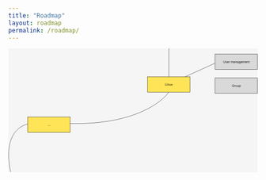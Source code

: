 ```yaml
---
title: "Roadmap"
layout: roadmap
permalink: /roadmap/
---
```

<svg width="974" height="483" viewBox="0 0 974 483" fill="none" xmlns="http://www.w3.org/2000/svg">
<rect width="974" height="483" fill="#F5F5F5"/>
<path id="Vector 1" d="M627 0V109V139.5M9.00003 482C-23 329.2 53 292.333 95 293C122.333 293 193.6 293 260 293C486.4 295.4 599 212 627 170V139.5M627 139.5L807 58" stroke="black"/>
<g id="button-devops-linux-user">
<g id="Node type">
<rect id="Rectangle 1" x="807.5" y="22.5" width="166" height="60" fill="#D9D9D9" stroke="black"/>
<path id="Title" d="M845.759 48.2727H846.816V54.0511C846.816 54.6477 846.675 55.1804 846.394 55.6491C846.115 56.1151 845.722 56.483 845.213 56.7528C844.705 57.0199 844.108 57.1534 843.423 57.1534C842.739 57.1534 842.142 57.0199 841.634 56.7528C841.125 56.483 840.73 56.1151 840.449 55.6491C840.171 55.1804 840.031 54.6477 840.031 54.0511V48.2727H841.088V53.9659C841.088 54.392 841.182 54.7713 841.369 55.1037C841.557 55.4332 841.824 55.6932 842.171 55.8835C842.52 56.071 842.938 56.1648 843.423 56.1648C843.909 56.1648 844.327 56.071 844.676 55.8835C845.026 55.6932 845.293 55.4332 845.477 55.1037C845.665 54.7713 845.759 54.392 845.759 53.9659V48.2727ZM853.426 51.9205L852.523 52.1761C852.466 52.0256 852.382 51.8793 852.271 51.7372C852.163 51.5923 852.015 51.473 851.828 51.3793C851.64 51.2855 851.4 51.2386 851.108 51.2386C850.707 51.2386 850.373 51.331 850.106 51.5156C849.842 51.6974 849.71 51.929 849.71 52.2102C849.71 52.4602 849.801 52.6577 849.983 52.8026C850.165 52.9474 850.449 53.0682 850.835 53.1648L851.807 53.4034C852.392 53.5455 852.828 53.7628 853.115 54.0554C853.402 54.3452 853.545 54.7187 853.545 55.1761C853.545 55.5511 853.437 55.8864 853.221 56.1818C853.008 56.4773 852.71 56.7102 852.327 56.8807C851.943 57.0511 851.497 57.1364 850.988 57.1364C850.321 57.1364 849.768 56.9915 849.331 56.7017C848.893 56.4119 848.616 55.9886 848.5 55.4318L849.454 55.1932C849.545 55.5455 849.717 55.8097 849.97 55.9858C850.226 56.1619 850.559 56.25 850.971 56.25C851.44 56.25 851.812 56.1506 852.088 55.9517C852.366 55.75 852.506 55.5085 852.506 55.2273C852.506 55 852.426 54.8097 852.267 54.6562C852.108 54.5 851.863 54.3835 851.534 54.3068L850.443 54.0511C849.844 53.9091 849.403 53.6889 849.122 53.3906C848.844 53.0895 848.704 52.7131 848.704 52.2614C848.704 51.892 848.808 51.5653 849.015 51.2812C849.226 50.9972 849.511 50.7741 849.872 50.6122C850.236 50.4503 850.648 50.3693 851.108 50.3693C851.756 50.3693 852.264 50.5114 852.633 50.7955C853.006 51.0795 853.27 51.4545 853.426 51.9205ZM857.803 57.1364C857.173 57.1364 856.629 56.9972 856.171 56.7188C855.717 56.4375 855.366 56.0455 855.119 55.5426C854.874 55.0369 854.752 54.4489 854.752 53.7784C854.752 53.108 854.874 52.517 855.119 52.0057C855.366 51.4915 855.71 51.0909 856.15 50.804C856.593 50.5142 857.11 50.3693 857.701 50.3693C858.042 50.3693 858.379 50.4261 858.711 50.5398C859.044 50.6534 859.346 50.8381 859.619 51.0938C859.892 51.3466 860.109 51.6818 860.271 52.0994C860.433 52.517 860.514 53.0312 860.514 53.642V54.0682H855.468V53.1989H859.491C859.491 52.8295 859.417 52.5 859.269 52.2102C859.124 51.9205 858.917 51.6918 858.647 51.5241C858.38 51.3565 858.065 51.2727 857.701 51.2727C857.301 51.2727 856.954 51.3722 856.661 51.571C856.372 51.767 856.149 52.0227 855.992 52.3381C855.836 52.6534 855.758 52.9915 855.758 53.3523V53.9318C855.758 54.4261 855.843 54.8452 856.014 55.1889C856.187 55.5298 856.427 55.7898 856.734 55.9688C857.041 56.1449 857.397 56.233 857.803 56.233C858.068 56.233 858.306 56.196 858.519 56.1222C858.735 56.0455 858.921 55.9318 859.078 55.7812C859.234 55.6278 859.355 55.4375 859.44 55.2102L860.411 55.483C860.309 55.8125 860.137 56.1023 859.896 56.3523C859.654 56.5994 859.356 56.7926 859.001 56.9318C858.646 57.0682 858.247 57.1364 857.803 57.1364ZM862.044 57V50.4545H863.015V51.4432H863.083C863.203 51.1193 863.419 50.8565 863.731 50.6548C864.044 50.4531 864.396 50.3523 864.788 50.3523C864.862 50.3523 864.954 50.3537 865.065 50.3565C865.176 50.3594 865.259 50.3636 865.316 50.3693V51.392C865.282 51.3835 865.204 51.3707 865.082 51.3537C864.963 51.3338 864.836 51.3239 864.703 51.3239C864.384 51.3239 864.1 51.3906 863.85 51.5241C863.603 51.6548 863.407 51.8366 863.262 52.0696C863.12 52.2997 863.049 52.5625 863.049 52.858V57H862.044ZM869.883 57V50.4545H870.855V51.4773H870.94C871.077 51.1278 871.297 50.8565 871.601 50.6634C871.905 50.4673 872.27 50.3693 872.696 50.3693C873.128 50.3693 873.487 50.4673 873.774 50.6634C874.064 50.8565 874.29 51.1278 874.452 51.4773H874.52C874.687 51.1392 874.939 50.8707 875.274 50.6719C875.609 50.4702 876.011 50.3693 876.48 50.3693C877.065 50.3693 877.544 50.5526 877.916 50.919C878.288 51.2827 878.474 51.8494 878.474 52.6193V57H877.469V52.6193C877.469 52.1364 877.336 51.7912 877.072 51.5838C876.808 51.3764 876.497 51.2727 876.139 51.2727C875.679 51.2727 875.322 51.4119 875.069 51.6903C874.817 51.9659 874.69 52.3153 874.69 52.7386V57H873.667V52.517C873.667 52.1449 873.547 51.8452 873.305 51.6179C873.064 51.3878 872.753 51.2727 872.372 51.2727C872.111 51.2727 871.866 51.3423 871.639 51.4815C871.415 51.6207 871.233 51.8139 871.094 52.0611C870.957 52.3054 870.889 52.5881 870.889 52.9091V57H869.883ZM882.239 57.1534C881.824 57.1534 881.448 57.0753 881.11 56.919C880.772 56.7599 880.503 56.5312 880.305 56.233C880.106 55.9318 880.006 55.5682 880.006 55.142C880.006 54.767 880.08 54.4631 880.228 54.2301C880.376 53.9943 880.573 53.8097 880.82 53.6761C881.067 53.5426 881.34 53.4432 881.638 53.3778C881.939 53.3097 882.242 53.2557 882.546 53.2159C882.944 53.1648 883.266 53.1264 883.513 53.1009C883.763 53.0724 883.945 53.0256 884.059 52.9602C884.175 52.8949 884.233 52.7812 884.233 52.6193V52.5852C884.233 52.1648 884.118 51.8381 883.888 51.6051C883.661 51.3722 883.316 51.2557 882.853 51.2557C882.373 51.2557 881.996 51.3608 881.724 51.571C881.451 51.7812 881.259 52.0057 881.148 52.2443L880.194 51.9034C880.364 51.5057 880.591 51.196 880.876 50.9744C881.162 50.75 881.475 50.5937 881.813 50.5057C882.154 50.4148 882.489 50.3693 882.819 50.3693C883.029 50.3693 883.27 50.3949 883.543 50.446C883.819 50.4943 884.084 50.5952 884.34 50.7486C884.599 50.902 884.813 51.1335 884.983 51.4432C885.154 51.7528 885.239 52.1676 885.239 52.6875V57H884.233V56.1136H884.182C884.114 56.2557 884.001 56.4077 883.841 56.5696C883.682 56.7315 883.471 56.8693 883.206 56.983C882.942 57.0966 882.62 57.1534 882.239 57.1534ZM882.393 56.25C882.79 56.25 883.126 56.1719 883.398 56.0156C883.674 55.8594 883.881 55.6577 884.02 55.4105C884.162 55.1634 884.233 54.9034 884.233 54.6307V53.7102C884.191 53.7614 884.097 53.8082 883.952 53.8509C883.81 53.8906 883.645 53.9261 883.458 53.9574C883.273 53.9858 883.093 54.0114 882.917 54.0341C882.743 54.054 882.603 54.071 882.495 54.0852C882.233 54.1193 881.989 54.1747 881.762 54.2514C881.537 54.3253 881.356 54.4375 881.216 54.5881C881.08 54.7358 881.012 54.9375 881.012 55.1932C881.012 55.5426 881.141 55.8068 881.4 55.9858C881.661 56.1619 881.992 56.25 882.393 56.25ZM888.08 53.0625V57H887.075V50.4545H888.046V51.4773H888.132C888.285 51.1449 888.518 50.8778 888.83 50.6761C889.143 50.4716 889.546 50.3693 890.041 50.3693C890.484 50.3693 890.872 50.4602 891.204 50.642C891.536 50.821 891.795 51.0938 891.98 51.4602C892.164 51.8239 892.257 52.2841 892.257 52.8409V57H891.251V52.9091C891.251 52.3949 891.117 51.9943 890.85 51.7074C890.583 51.4176 890.217 51.2727 889.751 51.2727C889.43 51.2727 889.143 51.3423 888.89 51.4815C888.64 51.6207 888.443 51.8239 888.298 52.0909C888.153 52.358 888.08 52.6818 888.08 53.0625ZM896.02 57.1534C895.606 57.1534 895.229 57.0753 894.891 56.919C894.553 56.7599 894.285 56.5312 894.086 56.233C893.887 55.9318 893.787 55.5682 893.787 55.142C893.787 54.767 893.861 54.4631 894.009 54.2301C894.157 53.9943 894.354 53.8097 894.601 53.6761C894.849 53.5426 895.121 53.4432 895.42 53.3778C895.721 53.3097 896.023 53.2557 896.327 53.2159C896.725 53.1648 897.047 53.1264 897.295 53.1009C897.545 53.0724 897.726 53.0256 897.84 52.9602C897.956 52.8949 898.015 52.7812 898.015 52.6193V52.5852C898.015 52.1648 897.9 51.8381 897.67 51.6051C897.442 51.3722 897.097 51.2557 896.634 51.2557C896.154 51.2557 895.778 51.3608 895.505 51.571C895.232 51.7812 895.04 52.0057 894.93 52.2443L893.975 51.9034C894.145 51.5057 894.373 51.196 894.657 50.9744C894.944 50.75 895.256 50.5937 895.594 50.5057C895.935 50.4148 896.27 50.3693 896.6 50.3693C896.81 50.3693 897.052 50.3949 897.324 50.446C897.6 50.4943 897.866 50.5952 898.121 50.7486C898.38 50.902 898.594 51.1335 898.765 51.4432C898.935 51.7528 899.02 52.1676 899.02 52.6875V57H898.015V56.1136H897.964C897.895 56.2557 897.782 56.4077 897.623 56.5696C897.464 56.7315 897.252 56.8693 896.988 56.983C896.724 57.0966 896.401 57.1534 896.02 57.1534ZM896.174 56.25C896.572 56.25 896.907 56.1719 897.18 56.0156C897.455 55.8594 897.662 55.6577 897.802 55.4105C897.944 55.1634 898.015 54.9034 898.015 54.6307V53.7102C897.972 53.7614 897.878 53.8082 897.733 53.8509C897.591 53.8906 897.427 53.9261 897.239 53.9574C897.055 53.9858 896.874 54.0114 896.698 54.0341C896.525 54.054 896.384 54.071 896.276 54.0852C896.015 54.1193 895.77 54.1747 895.543 54.2514C895.319 54.3253 895.137 54.4375 894.998 54.5881C894.861 54.7358 894.793 54.9375 894.793 55.1932C894.793 55.5426 894.922 55.8068 895.181 55.9858C895.442 56.1619 895.773 56.25 896.174 56.25ZM903.498 59.5909C903.012 59.5909 902.595 59.5284 902.245 59.4034C901.896 59.2812 901.605 59.1193 901.372 58.9176C901.142 58.7188 900.958 58.5057 900.822 58.2784L901.623 57.7159C901.714 57.8352 901.829 57.9716 901.968 58.125C902.107 58.2812 902.298 58.4162 902.539 58.5298C902.784 58.6463 903.103 58.7045 903.498 58.7045C904.026 58.7045 904.463 58.5767 904.806 58.321C905.15 58.0653 905.322 57.6648 905.322 57.1193V55.7898H905.237C905.163 55.9091 905.058 56.0568 904.921 56.233C904.788 56.4062 904.595 56.5611 904.342 56.6974C904.092 56.831 903.754 56.8977 903.328 56.8977C902.799 56.8977 902.325 56.7727 901.904 56.5227C901.487 56.2727 901.156 55.9091 900.911 55.4318C900.67 54.9545 900.549 54.375 900.549 53.6932C900.549 53.0227 900.667 52.4389 900.903 51.9418C901.139 51.4418 901.467 51.0554 901.887 50.7827C902.308 50.5071 902.794 50.3693 903.345 50.3693C903.771 50.3693 904.109 50.4403 904.359 50.5824C904.612 50.7216 904.805 50.8807 904.938 51.0597C905.075 51.2358 905.18 51.3807 905.254 51.4943H905.356V50.4545H906.328V57.1875C906.328 57.75 906.2 58.2074 905.944 58.5597C905.691 58.9148 905.35 59.1747 904.921 59.3395C904.495 59.5071 904.021 59.5909 903.498 59.5909ZM903.464 55.9943C903.867 55.9943 904.208 55.902 904.487 55.7173C904.765 55.5327 904.977 55.267 905.122 54.9205C905.267 54.5739 905.339 54.1591 905.339 53.6761C905.339 53.2045 905.268 52.7884 905.126 52.4276C904.984 52.0668 904.774 51.7841 904.495 51.5795C904.217 51.375 903.873 51.2727 903.464 51.2727C903.038 51.2727 902.683 51.3807 902.399 51.5966C902.117 51.8125 901.906 52.1023 901.764 52.4659C901.624 52.8295 901.555 53.233 901.555 53.6761C901.555 54.1307 901.626 54.5327 901.768 54.8821C901.913 55.2287 902.126 55.5014 902.407 55.7003C902.691 55.8963 903.044 55.9943 903.464 55.9943ZM910.913 57.1364C910.282 57.1364 909.738 56.9972 909.281 56.7188C908.826 56.4375 908.475 56.0455 908.228 55.5426C907.984 55.0369 907.862 54.4489 907.862 53.7784C907.862 53.108 907.984 52.517 908.228 52.0057C908.475 51.4915 908.819 51.0909 909.259 50.804C909.703 50.5142 910.22 50.3693 910.811 50.3693C911.151 50.3693 911.488 50.4261 911.82 50.5398C912.153 50.6534 912.455 50.8381 912.728 51.0938C913.001 51.3466 913.218 51.6818 913.38 52.0994C913.542 52.517 913.623 53.0312 913.623 53.642V54.0682H908.578V53.1989H912.6C912.6 52.8295 912.526 52.5 912.379 52.2102C912.234 51.9205 912.026 51.6918 911.757 51.5241C911.49 51.3565 911.174 51.2727 910.811 51.2727C910.41 51.2727 910.063 51.3722 909.771 51.571C909.481 51.767 909.258 52.0227 909.102 52.3381C908.945 52.6534 908.867 52.9915 908.867 53.3523V53.9318C908.867 54.4261 908.953 54.8452 909.123 55.1889C909.296 55.5298 909.536 55.7898 909.843 55.9688C910.15 56.1449 910.507 56.233 910.913 56.233C911.177 56.233 911.416 56.196 911.629 56.1222C911.845 56.0455 912.031 55.9318 912.187 55.7812C912.343 55.6278 912.464 55.4375 912.549 55.2102L913.521 55.483C913.419 55.8125 913.247 56.1023 913.005 56.3523C912.764 56.5994 912.465 56.7926 912.11 56.9318C911.755 57.0682 911.356 57.1364 910.913 57.1364ZM915.153 57V50.4545H916.124V51.4773H916.21C916.346 51.1278 916.566 50.8565 916.87 50.6634C917.174 50.4673 917.539 50.3693 917.965 50.3693C918.397 50.3693 918.757 50.4673 919.044 50.6634C919.333 50.8565 919.559 51.1278 919.721 51.4773H919.789C919.957 51.1392 920.208 50.8707 920.544 50.6719C920.879 50.4702 921.281 50.3693 921.749 50.3693C922.335 50.3693 922.813 50.5526 923.186 50.919C923.558 51.2827 923.744 51.8494 923.744 52.6193V57H922.738V52.6193C922.738 52.1364 922.606 51.7912 922.342 51.5838C922.078 51.3764 921.767 51.2727 921.409 51.2727C920.948 51.2727 920.592 51.4119 920.339 51.6903C920.086 51.9659 919.96 52.3153 919.96 52.7386V57H918.937V52.517C918.937 52.1449 918.816 51.8452 918.575 51.6179C918.333 51.3878 918.022 51.2727 917.642 51.2727C917.38 51.2727 917.136 51.3423 916.909 51.4815C916.684 51.6207 916.502 51.8139 916.363 52.0611C916.227 52.3054 916.159 52.5881 916.159 52.9091V57H915.153ZM928.327 57.1364C927.696 57.1364 927.152 56.9972 926.695 56.7188C926.24 56.4375 925.889 56.0455 925.642 55.5426C925.398 55.0369 925.276 54.4489 925.276 53.7784C925.276 53.108 925.398 52.517 925.642 52.0057C925.889 51.4915 926.233 51.0909 926.673 50.804C927.117 50.5142 927.634 50.3693 928.225 50.3693C928.566 50.3693 928.902 50.4261 929.235 50.5398C929.567 50.6534 929.869 50.8381 930.142 51.0938C930.415 51.3466 930.632 51.6818 930.794 52.0994C930.956 52.517 931.037 53.0312 931.037 53.642V54.0682H925.992V53.1989H930.014C930.014 52.8295 929.941 52.5 929.793 52.2102C929.648 51.9205 929.441 51.6918 929.171 51.5241C928.904 51.3565 928.588 51.2727 928.225 51.2727C927.824 51.2727 927.477 51.3722 927.185 51.571C926.895 51.767 926.672 52.0227 926.516 52.3381C926.36 52.6534 926.281 52.9915 926.281 53.3523V53.9318C926.281 54.4261 926.367 54.8452 926.537 55.1889C926.71 55.5298 926.95 55.7898 927.257 55.9688C927.564 56.1449 927.921 56.233 928.327 56.233C928.591 56.233 928.83 56.196 929.043 56.1222C929.259 56.0455 929.445 55.9318 929.601 55.7812C929.757 55.6278 929.878 55.4375 929.963 55.2102L930.935 55.483C930.833 55.8125 930.661 56.1023 930.419 56.3523C930.178 56.5994 929.879 56.7926 929.524 56.9318C929.169 57.0682 928.77 57.1364 928.327 57.1364ZM933.573 53.0625V57H932.567V50.4545H933.539V51.4773H933.624C933.777 51.1449 934.01 50.8778 934.323 50.6761C934.635 50.4716 935.039 50.3693 935.533 50.3693C935.976 50.3693 936.364 50.4602 936.696 50.642C937.029 50.821 937.287 51.0938 937.472 51.4602C937.656 51.8239 937.749 52.2841 937.749 52.8409V57H936.743V52.9091C936.743 52.3949 936.61 51.9943 936.343 51.7074C936.075 51.4176 935.709 51.2727 935.243 51.2727C934.922 51.2727 934.635 51.3423 934.382 51.4815C934.132 51.6207 933.935 51.8239 933.79 52.0909C933.645 52.358 933.573 52.6818 933.573 53.0625ZM942.433 50.4545V51.3068H939.041V50.4545H942.433ZM940.03 48.8864H941.035V55.125C941.035 55.4091 941.077 55.6222 941.159 55.7642C941.244 55.9034 941.352 55.9972 941.483 56.0455C941.616 56.0909 941.757 56.1136 941.905 56.1136C942.015 56.1136 942.106 56.108 942.177 56.0966C942.248 56.0824 942.305 56.071 942.348 56.0625L942.552 56.9659C942.484 56.9915 942.389 57.017 942.267 57.0426C942.145 57.071 941.99 57.0852 941.802 57.0852C941.518 57.0852 941.24 57.0241 940.967 56.902C940.697 56.7798 940.473 56.5938 940.294 56.3438C940.118 56.0938 940.03 55.7784 940.03 55.3977V48.8864Z" fill="black"/>
</g>
</g>
<g id="button-devops-linux-group">
<g id="Node type_2">
<rect id="Rectangle 1_2" x="807.5" y="115.5" width="166" height="60" fill="#D9D9D9" stroke="black"/>
<path id="Title_2" d="M880.708 144C880.615 143.713 880.491 143.456 880.338 143.229C880.187 142.999 880.007 142.803 879.796 142.641C879.589 142.479 879.353 142.355 879.089 142.27C878.825 142.185 878.535 142.142 878.22 142.142C877.703 142.142 877.232 142.276 876.809 142.543C876.386 142.81 876.049 143.203 875.799 143.723C875.549 144.243 875.424 144.881 875.424 145.636C875.424 146.392 875.551 147.03 875.803 147.55C876.056 148.07 876.399 148.463 876.83 148.73C877.262 148.997 877.748 149.131 878.288 149.131C878.788 149.131 879.228 149.024 879.609 148.811C879.992 148.595 880.291 148.291 880.504 147.899C880.72 147.504 880.828 147.04 880.828 146.506L881.151 146.574H878.526V145.636H881.85V146.574C881.85 147.293 881.697 147.918 881.39 148.449C881.086 148.98 880.666 149.392 880.129 149.685C879.595 149.974 878.981 150.119 878.288 150.119C877.515 150.119 876.836 149.938 876.251 149.574C875.669 149.21 875.214 148.693 874.887 148.023C874.563 147.352 874.401 146.557 874.401 145.636C874.401 144.946 874.494 144.325 874.678 143.774C874.866 143.22 875.13 142.749 875.471 142.359C875.812 141.97 876.215 141.672 876.681 141.464C877.147 141.257 877.66 141.153 878.22 141.153C878.68 141.153 879.109 141.223 879.507 141.362C879.907 141.499 880.264 141.693 880.576 141.946C880.892 142.196 881.154 142.496 881.365 142.845C881.575 143.192 881.72 143.577 881.799 144H880.708ZM883.524 150V143.455H884.496V144.443H884.564C884.683 144.119 884.899 143.857 885.211 143.655C885.524 143.453 885.876 143.352 886.268 143.352C886.342 143.352 886.434 143.354 886.545 143.357C886.656 143.359 886.74 143.364 886.797 143.369V144.392C886.763 144.384 886.684 144.371 886.562 144.354C886.443 144.334 886.317 144.324 886.183 144.324C885.865 144.324 885.581 144.391 885.331 144.524C885.084 144.655 884.888 144.837 884.743 145.07C884.601 145.3 884.53 145.562 884.53 145.858V150H883.524ZM890.449 150.136C889.858 150.136 889.339 149.996 888.893 149.714C888.45 149.433 888.104 149.04 887.854 148.534C887.606 148.028 887.483 147.437 887.483 146.761C887.483 146.08 887.606 145.484 887.854 144.976C888.104 144.467 888.45 144.072 888.893 143.791C889.339 143.51 889.858 143.369 890.449 143.369C891.04 143.369 891.557 143.51 892 143.791C892.446 144.072 892.792 144.467 893.04 144.976C893.29 145.484 893.415 146.08 893.415 146.761C893.415 147.437 893.29 148.028 893.04 148.534C892.792 149.04 892.446 149.433 892 149.714C891.557 149.996 891.04 150.136 890.449 150.136ZM890.449 149.233C890.898 149.233 891.267 149.118 891.557 148.888C891.846 148.658 892.061 148.355 892.2 147.98C892.339 147.605 892.409 147.199 892.409 146.761C892.409 146.324 892.339 145.916 892.2 145.538C892.061 145.161 891.846 144.855 891.557 144.622C891.267 144.389 890.898 144.273 890.449 144.273C890 144.273 889.631 144.389 889.341 144.622C889.051 144.855 888.836 145.161 888.697 145.538C888.558 145.916 888.488 146.324 888.488 146.761C888.488 147.199 888.558 147.605 888.697 147.98C888.836 148.355 889.051 148.658 889.341 148.888C889.631 149.118 890 149.233 890.449 149.233ZM899.075 147.324V143.455H900.08V150H899.075V148.892H899.007C898.853 149.224 898.615 149.507 898.291 149.74C897.967 149.97 897.558 150.085 897.063 150.085C896.654 150.085 896.291 149.996 895.972 149.817C895.654 149.635 895.404 149.362 895.222 148.999C895.041 148.632 894.95 148.17 894.95 147.614V143.455H895.955V147.545C895.955 148.023 896.089 148.403 896.356 148.688C896.626 148.972 896.97 149.114 897.387 149.114C897.637 149.114 897.892 149.05 898.15 148.922C898.411 148.794 898.63 148.598 898.806 148.334C898.985 148.07 899.075 147.733 899.075 147.324ZM901.922 152.455V143.455H902.894V144.494H903.013C903.087 144.381 903.189 144.236 903.32 144.06C903.454 143.881 903.644 143.722 903.891 143.582C904.141 143.44 904.479 143.369 904.905 143.369C905.456 143.369 905.942 143.507 906.363 143.783C906.783 144.058 907.111 144.449 907.347 144.955C907.583 145.46 907.701 146.057 907.701 146.744C907.701 147.438 907.583 148.038 907.347 148.547C907.111 149.053 906.785 149.445 906.367 149.723C905.949 149.999 905.468 150.136 904.922 150.136C904.502 150.136 904.165 150.067 903.912 149.928C903.66 149.786 903.465 149.625 903.329 149.446C903.192 149.264 903.087 149.114 903.013 148.994H902.928V152.455H901.922ZM902.911 146.727C902.911 147.222 902.983 147.658 903.128 148.036C903.273 148.411 903.485 148.705 903.763 148.918C904.042 149.128 904.383 149.233 904.786 149.233C905.206 149.233 905.557 149.122 905.839 148.901C906.123 148.676 906.336 148.375 906.478 147.997C906.623 147.616 906.695 147.193 906.695 146.727C906.695 146.267 906.624 145.852 906.482 145.483C906.343 145.111 906.131 144.817 905.847 144.601C905.566 144.382 905.212 144.273 904.786 144.273C904.377 144.273 904.033 144.376 903.755 144.584C903.476 144.788 903.266 145.075 903.124 145.445C902.982 145.811 902.911 146.239 902.911 146.727Z" fill="black"/>
</g>
</g>
<g id="button-devops-linux">
<g id="Node type_3">
<rect id="Rectangle 1_3" x="543.5" y="110.5" width="166" height="60" fill="#FFE458" stroke="black"/>
<path id="Title_3" d="M613.022 145V136.273H614.078V144.062H618.135V145H613.022ZM619.635 145V138.455H620.641V145H619.635ZM620.147 137.364C619.951 137.364 619.782 137.297 619.64 137.163C619.5 137.03 619.431 136.869 619.431 136.682C619.431 136.494 619.5 136.334 619.64 136.2C619.782 136.067 619.951 136 620.147 136C620.343 136 620.51 136.067 620.65 136.2C620.792 136.334 620.863 136.494 620.863 136.682C620.863 136.869 620.792 137.03 620.65 137.163C620.51 137.297 620.343 137.364 620.147 137.364ZM623.489 141.062V145H622.483V138.455H623.455V139.477H623.54C623.693 139.145 623.926 138.878 624.239 138.676C624.551 138.472 624.955 138.369 625.449 138.369C625.892 138.369 626.28 138.46 626.612 138.642C626.945 138.821 627.203 139.094 627.388 139.46C627.572 139.824 627.665 140.284 627.665 140.841V145H626.659V140.909C626.659 140.395 626.526 139.994 626.259 139.707C625.991 139.418 625.625 139.273 625.159 139.273C624.838 139.273 624.551 139.342 624.298 139.482C624.048 139.621 623.851 139.824 623.706 140.091C623.561 140.358 623.489 140.682 623.489 141.062ZM633.627 142.324V138.455H634.633V145H633.627V143.892H633.559C633.406 144.224 633.167 144.507 632.843 144.74C632.52 144.97 632.11 145.085 631.616 145.085C631.207 145.085 630.843 144.996 630.525 144.817C630.207 144.635 629.957 144.362 629.775 143.999C629.593 143.632 629.502 143.17 629.502 142.614V138.455H630.508V142.545C630.508 143.023 630.642 143.403 630.909 143.688C631.179 143.972 631.522 144.114 631.94 144.114C632.19 144.114 632.444 144.05 632.703 143.922C632.964 143.794 633.183 143.598 633.359 143.334C633.538 143.07 633.627 142.733 633.627 142.324ZM637.225 138.455L638.793 141.131L640.362 138.455H641.521L639.407 141.727L641.521 145H640.362L638.793 142.46L637.225 145H636.066L638.146 141.727L636.066 138.455H637.225Z" fill="black"/>
</g>
</g>
<g id="Topic">
<g id="Node type_4">
<rect id="Rectangle 1_4" x="75.5" y="267.5" width="166" height="60" fill="#FFE458" stroke="black"/>
<path id="Title_4" d="M155.696 302.068C155.486 302.068 155.306 301.993 155.155 301.842C155.005 301.692 154.929 301.511 154.929 301.301C154.929 301.091 155.005 300.911 155.155 300.76C155.306 300.609 155.486 300.534 155.696 300.534C155.907 300.534 156.087 300.609 156.238 300.76C156.388 300.911 156.463 301.091 156.463 301.301C156.463 301.44 156.428 301.568 156.357 301.685C156.289 301.801 156.196 301.895 156.08 301.966C155.966 302.034 155.838 302.068 155.696 302.068ZM159.001 302.068C158.791 302.068 158.61 301.993 158.46 301.842C158.309 301.692 158.234 301.511 158.234 301.301C158.234 301.091 158.309 300.911 158.46 300.76C158.61 300.609 158.791 300.534 159.001 300.534C159.211 300.534 159.392 300.609 159.542 300.76C159.693 300.911 159.768 301.091 159.768 301.301C159.768 301.44 159.733 301.568 159.662 301.685C159.593 301.801 159.501 301.895 159.385 301.966C159.271 302.034 159.143 302.068 159.001 302.068ZM162.306 302.068C162.096 302.068 161.915 301.993 161.765 301.842C161.614 301.692 161.539 301.511 161.539 301.301C161.539 301.091 161.614 300.911 161.765 300.76C161.915 300.609 162.096 300.534 162.306 300.534C162.516 300.534 162.696 300.609 162.847 300.76C162.998 300.911 163.073 301.091 163.073 301.301C163.073 301.44 163.037 301.568 162.966 301.685C162.898 301.801 162.806 301.895 162.689 301.966C162.576 302.034 162.448 302.068 162.306 302.068Z" fill="black"/>
</g>
</g>
</svg>
